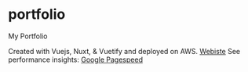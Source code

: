 # portfolio

My Portfolio

Created with Vuejs, Nuxt, & Vuetify and deployed on AWS.
[Webiste](http://proberts.us)
See performance insights:
[Google Pagespeed](https://developers.google.com/speed/pagespeed/insights/?url=www.proberts.us&tab=desktop)
